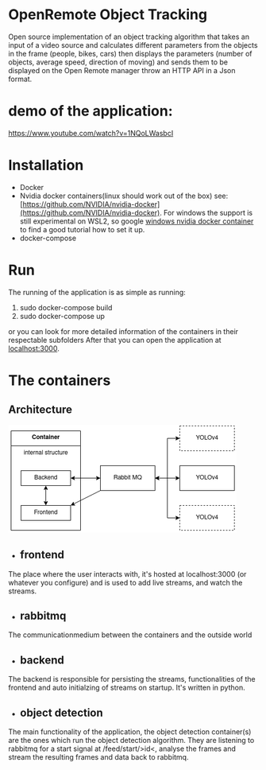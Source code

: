 # OpenRemote Object Tracking
Open source implementation of an object tracking algorithm that takes an input of a video source and calculates different parameters from the objects in the frame (people, bikes, cars) then displays the parameters (number of objects, average speed, direction of moving) and sends them to be displayed on the Open Remote manager throw an HTTP API in a Json format.

# demo of the application:
https://www.youtube.com/watch?v=1NQoLWasbcI

# Installation
- Docker
- Nvidia docker containers(linux should work out of the box) 
see: [https://github.com/NVIDIA/nvidia-docker](https://github.com/NVIDIA/nvidia-docker). For windows the support is still experimental on WSL2, so google [windows nvidia docker container](https://www.google.com/search?sxsrf=ALeKk03Mgi6HJgQd0sP4Z4n1oPDGvRcYbg%3A1610718889581&ei=qZ4BYKWDI8KAi-gPwYOj8AY&q=windows+nvidia+docker+container&oq=windows+nvidia+docker+container&gs_lcp=CgZwc3ktYWIQAzIGCAAQCBAeMgYIABAIEB46BAgAEEc6BwgjELACECc6CAgAEAgQBxAeUOYwWI03YNg5aABwAngAgAFgiAHCBJIBATiYAQCgAQGqAQdnd3Mtd2l6yAEFwAEB&sclient=psy-ab&ved=0ahUKEwjl-_u5i57uAhVCwAIHHcHBCG4Q4dUDCAw&uact=5) to find a good tutorial how to set it up.
- docker-compose

# Run
The running of the application is as simple as running:
1. sudo docker-compose build
2. sudo docker-compose up

or you can look for more detailed information of the containers in their respectable subfolders
After that you can open the application at [localhost:3000](http://localhost:3000).

# The containers
## Architecture
<img src="./images/architec.png">

* ## frontend
The place where the user interacts with, it's hosted at localhost:3000 (or whatever you configure) and is used to add live streams, and watch the streams.
* ## rabbitmq
The communicationmedium between the containers and the outside world
* ## backend
The backend is responsible for persisting the streams, functionalities of the frontend and auto initialzing of streams on startup. It's written in python.
* ## object detection
The main functionality of the application, the object detection container(s) are the ones which run the object detection algorithm. They are listening to rabbitmq for a start signal at /feed/start/>id<, analyse the frames and stream the resulting frames and data back to rabbitmq.

